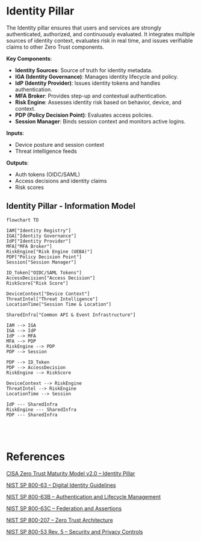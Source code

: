 # Identity Pillar

The Identity pillar ensures that users and services are strongly authenticated, authorized, and continuously evaluated. It integrates multiple sources of identity context, evaluates risk in real time, and issues verifiable claims to other Zero Trust components.

**Key Components**:
- **Identity Sources**: Source of truth for identity metadata.
- **IGA (Identity Governance)**: Manages identity lifecycle and policy.
- **IdP (Identity Provider)**: Issues identity tokens and handles authentication.
- **MFA Broker**: Provides step-up and contextual authentication.
- **Risk Engine**: Assesses identity risk based on behavior, device, and context.
- **PDP (Policy Decision Point)**: Evaluates access policies.
- **Session Manager**: Binds session context and monitors active logins.

**Inputs**:
- Device posture and session context
- Threat intelligence feeds

**Outputs**:
- Auth tokens (OIDC/SAML)
- Access decisions and identity claims
- Risk scores

## Identity Pillar - Information Model

```mermaid
flowchart TD

IAM["Identity Registry"]
IGA["Identity Governance"]
IdP["Identity Provider"]
MFA["MFA Broker"]
RiskEngine["Risk Engine (UEBA)"]
PDP["Policy Decision Point"]
Session["Session Manager"]

ID_Token["OIDC/SAML Tokens"]
AccessDecision["Access Decision"]
RiskScore["Risk Score"]

DeviceContext["Device Context"]
ThreatIntel["Threat Intelligence"]
LocationTime["Session Time & Location"]

SharedInfra["Common API & Event Infrastructure"]

IAM --> IGA
IGA --> IdP
IdP --> MFA
MFA --> PDP
RiskEngine --> PDP
PDP --> Session

PDP --> ID_Token
PDP --> AccessDecision
RiskEngine --> RiskScore

DeviceContext --> RiskEngine
ThreatIntel --> RiskEngine
LocationTime --> Session

IdP --- SharedInfra
RiskEngine --- SharedInfra
PDP --- SharedInfra
```
<BR><BR>
# References
[CISA Zero Trust Maturity Model v2.0 – Identity Pillar](https://www.cisa.gov/resources-tools/resources/zero-trust-maturity-model)

[NIST SP 800-63 – Digital Identity Guidelines](https://pages.nist.gov/800-63-3/)

[NIST SP 800-63B – Authentication and Lifecycle Management](https://pages.nist.gov/800-63-3/sp800-63b.html)

[NIST SP 800-63C – Federation and Assertions](https://pages.nist.gov/800-63-3/sp800-63c.html)

[NIST SP 800-207 – Zero Trust Architecture](https://csrc.nist.gov/publications/detail/sp/800-207/final)

[NIST SP 800-53 Rev. 5 – Security and Privacy Controls](https://csrc.nist.gov/publications/detail/sp/800-207/final)